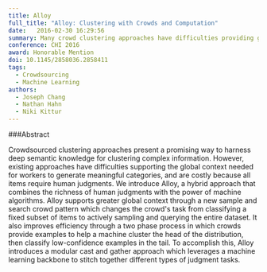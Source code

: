 ```yaml
---
title: Alloy
full_title: "Alloy: Clustering with Crowds and Computation"
date:   2016-02-30 16:29:56
summary: Many crowd clustering approaches have difficulties providing global context to workers in order to generate meaningful categories. Alloy uses a sample-and-search technique to provide global context, and combines the deep semantic knowledge from human computation and the scalability of machine learning models to create rich structures from unorganized documents with high quality and efficiency
conference: CHI 2016
award: Honorable Mention
doi: 10.1145/2858036.2858411
tags:
  - Crowdsourcing
  - Machine Learning
authors:
  - Joseph Chang
  - Nathan Hahn
  - Niki Kittur
---
```


###Abstract

Crowdsourced clustering approaches present a promising way to harness deep semantic knowledge for clustering complex information. However, existing approaches have difficulties supporting the global context needed for workers to generate meaningful categories, and are costly because all items require human judgments. We introduce Alloy, a hybrid approach that combines the richness of human judgments with the power of machine algorithms. Alloy supports greater global context through a new sample and search crowd pattern which changes the crowd's task from classifying a fixed subset of items to actively sampling and querying the entire dataset. It also improves efficiency through a two phase process in which crowds provide examples to help a machine cluster the head of the distribution, then classify low-confidence examples in the tail. To accomplish this, Alloy introduces a modular cast and gather approach which leverages a machine learning backbone to stitch together different types of judgment tasks.
